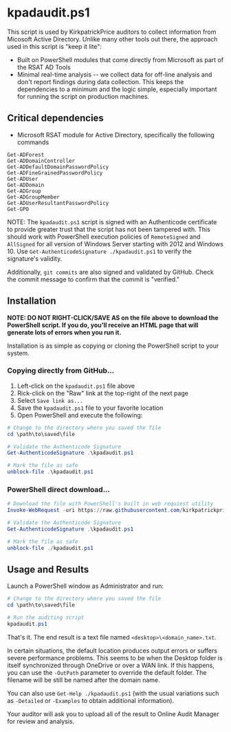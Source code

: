 # kpadaudit.ps1

This script is used by KirkpatrickPrice auditors to collect information from Micosoft Active Directory.  Unlike many other tools out there, the approach used in this script is "keep it lite":
* Built on PowerShell modules that come directly from Microsoft as part of the RSAT AD Tools
* Minimal real-time analysis -- we collect data for off-line analysis and don't report findings during data collection.  This keeps the dependencies to a minimum and the logic simple, especially important for running the script on production machines.

## Critical dependencies ##
* Microsoft RSAT module for Active Directory, specifically the following commands
```
Get-ADForest
Get-ADDomainController
Get-ADDefaultDomainPasswordPolicy
Get-ADFineGrainedPasswordPolicy
Get-ADUser
Get-ADDomain
Get-ADGroup
Get-ADGroupMember
Get-ADUserResultantPasswordPolicy
Get-GPO
```

NOTE: The `kpadaudit.ps1` script is signed with an Authenticode certificate to provide greater trust that the script has not been tampered with.  This should work with PowerShell execution policies of `RemoteSigned` and `AllSigned` for all version of Windows Server starting with 2012 and Windows 10.  Use `Get-AuthenticodeSignature ./kpadaudit.ps1` to verify the signature's validity.

Additionally, `git commits` are also signed and validated by GitHub.  Check the commit message to confirm that the commit is "verified."

## Installation
**NOTE: DO NOT RIGHT-CLICK/SAVE AS on the file above to download the PowerShell script.  If you do, you'll receive an HTML page that will generate lots of errors when you run it.**

Installation is as simple as copying or cloning the PowerShell script to your system.

### Copying directly from GitHub...

1. Left-click on the `kpadaudit.ps1` file above
2. Rick-click on the "Raw" link at the top-right of the next page
3. Select `Save link as...`
4. Save the `kpadaudit.ps1` file to your favorite location
5. Open PowerShell and execute the following:

```powershell
# Change to the directory where you saved the file
cd \path\to\saved\file

# Validate the Authenticode Signature
Get-AuthenticodeSignature .\kpadaudit.ps1

# Mark the file as safe
unblock-file .\kpadaudit.ps1
```

### PowerShell direct download...
```powershell
# Download the file with PowerShell's built in web requiest utility
Invoke-WebRequest -uri https://raw.githubusercontent.com/kirkpatrickprice/windows-audit-scripts/main/kpadaudit/kpadaudit.ps1 -OutFile kpadaudit.ps1

# Validate the Authenticode Signature
Get-AuthenticodeSignature .\kpadaudit.ps1

# Mark the file as safe
unblock-file ./kpadaudit.ps1
```

## Usage and Results
Launch a PowerShell window as Administrator and run:

```powershell
# Change to the directory where you saved the file
cd \path\to\saved\file

# Run the auditing script
kpadaudit.ps1
```

That's it.  The end result is a text file named `<desktop>\<domain_name>.txt`.  

In certain situations, the default location produces output errors or suffers severe performance problems.  This seems to be when the Desktop folder is itself synchronized through OneDrive or over a WAN link.  If this happens, you can use the `-OutPath` parameter to override the default folder.  The filename will be still be named after the domain name.

You can also use `Get-Help ./kpadaudit.ps1` (with the usual variations such as `-Detailed` or `-Examples` to obtain additional information).

Your auditor will ask you to upload all of the result to Online Audit Manager for review and analysis.
